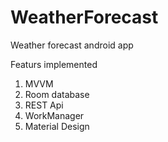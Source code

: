 # WeatherForecast
Weather forecast android app

Featurs implemented
1. MVVM
2. Room database
3. REST Api
4. WorkManager
5. Material Design
